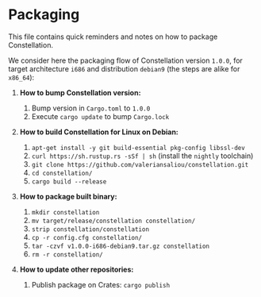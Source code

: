 Packaging
=========

This file contains quick reminders and notes on how to package Constellation.

We consider here the packaging flow of Constellation version `1.0.0`, for target architecture `i686` and distribution `debian9` (the steps are alike for `x86_64`):

1. **How to bump Constellation version:**
    1. Bump version in `Cargo.toml` to `1.0.0`
    2. Execute `cargo update` to bump `Cargo.lock`

2. **How to build Constellation for Linux on Debian:**
    1. `apt-get install -y git build-essential pkg-config libssl-dev`
    2. `curl https://sh.rustup.rs -sSf | sh` (install the `nightly` toolchain)
    3. `git clone https://github.com/valeriansaliou/constellation.git`
    4. `cd constellation/`
    5. `cargo build --release`

3. **How to package built binary:**
    1. `mkdir constellation`
    2. `mv target/release/constellation constellation/`
    3. `strip constellation/constellation`
    4. `cp -r config.cfg constellation/`
    5. `tar -czvf v1.0.0-i686-debian9.tar.gz constellation`
    6. `rm -r constellation/`

4. **How to update other repositories:**
    1. Publish package on Crates: `cargo publish`
